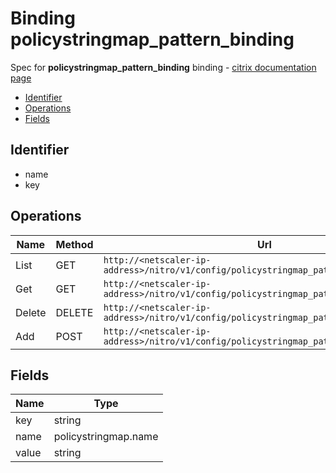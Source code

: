 # Binding policystringmap_pattern_binding

Spec for **policystringmap_pattern_binding** binding - [citrix documentation page](https://developer-docs.citrix.com/projects/netscaler-nitro-api/en/12.0/configuration//policystringmap_pattern_binding/policystringmap_pattern_binding/)

- [Identifier](#identifier)
- [Operations](#operations)
- [Fields](#fields)

## Identifier

- name
- key

## Operations

| Name | Method | Url |
|----|----|----|
| List | GET | `http://<netscaler-ip-address>/nitro/v1/config/policystringmap_pattern_binding` |
| Get | GET | `http://<netscaler-ip-address>/nitro/v1/config/policystringmap_pattern_binding/<name>` |
| Delete | DELETE | `http://<netscaler-ip-address>/nitro/v1/config/policystringmap_pattern_binding/<name>` |
| Add | POST | `http://<netscaler-ip-address>/nitro/v1/config/policystringmap_pattern_binding` |

## Fields

| Name | Type |
|----|----|
| key | string |
| name | policystringmap.name |
| value | string |

